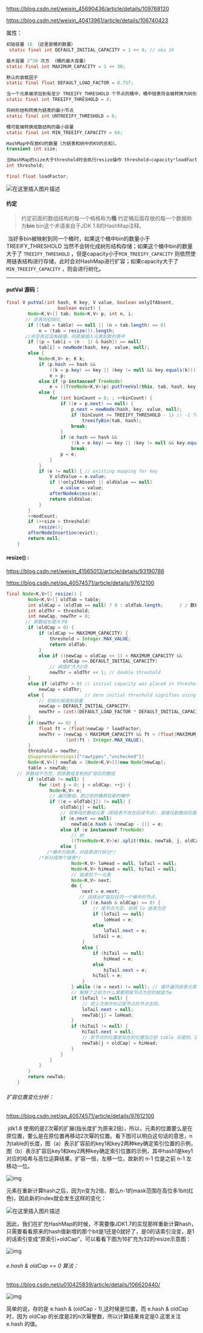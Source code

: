 https://blog.csdn.net/weixin_45690436/article/details/109768120

https://blog.csdn.net/weixin_40413961/article/details/106740423

属性：

```java
初始容量 16 （这里是桶的数量）
 static final int DEFAULT_INITIAL_CAPACITY = 1 << 4; // aka 16

最大容量 2^30 次方 （桶的最大容量）
static final int MAXIMUM_CAPACITY = 1 << 30;

默认的装载因子
static final float DEFAULT_LOAD_FACTOR = 0.75f;

当一个元素被添加到有至少 TREEIFY_THRESHOLD 个节点的桶中，桶中链表将会被转换为树形结构
static final int TREEIFY_THRESHOLD = 8;

将树形结构转换为链表的最小节点
static final int UNTREEIFY_THRESHOLD = 6;

桶可能被转换成数结构的最小容量
static final int MIN_TREEIFY_CAPACITY = 64;

HashMap中存放KV的数量（为链表和树中的KV的总和）。
transient int size;

当HashMap的size大于threshold时会执行resize操作 threshold=capacity*loadFactor
int threshold;

final float loadFactor;
```



![在这里插入图片描述](20160407175503308.png)



#### 约定

> 约定前面的数组结构的每一个格格称为**桶** 
> 约定桶后面存放的每一个数据称为**bin** 
> bin这个术语来自于JDK 1.8的HashMap注释。



​		当好多bin被映射到同一个桶时，如果这个桶中bin的数量小于 TREEIFY_THRESHOLD 当然不会转化成树形结构存储；如果这个桶中bin的数量大于了 `TREEIFY_THRESHOLD` ，但是capacity小于`MIN_TREEIFY_CAPACITY` 则依然使用链表结构进行存储，此时会对HashMap进行扩容；如果capacity大于了`MIN_TREEIFY_CAPACITY` ，则会进行树化。

****







#### putVal 源码：

```java
final V putVal(int hash, K key, V value, boolean onlyIfAbsent,
                   boolean evict) {
        Node<K,V>[] tab; Node<K,V> p; int n, i;
       // 空表则初始化
        if ((tab = table) == null || (n = tab.length) == 0)
            n = (tab = resize()).length;
       //非空表且没有碰撞，则直接插入元素到散列表中
        if ((p = tab[i = (n - 1) & hash]) == null)
            tab[i] = newNode(hash, key, value, null);
        else {
            Node<K,V> e; K k;
            if (p.hash == hash &&
                ((k = p.key) == key || (key != null && key.equals(k))))
                e = p;
            else if (p instanceof TreeNode)
                e = ((TreeNode<K,V>)p).putTreeVal(this, tab, hash, key, value);
            else {
                for (int binCount = 0; ; ++binCount) {
                    if ((e = p.next) == null) {
                        p.next = newNode(hash, key, value, null);
                        if (binCount >= TREEIFY_THRESHOLD - 1) // -1 for 1st
                            treeifyBin(tab, hash);
                        break;
                    }
                    if (e.hash == hash &&
                        ((k = e.key) == key || (key != null && key.equals(k))))
                        break;
                    p = e;
                }
            }
            if (e != null) { // existing mapping for key
                V oldValue = e.value;
                if (!onlyIfAbsent || oldValue == null)
                    e.value = value;
                afterNodeAccess(e);
                return oldValue;
            }
        }
        ++modCount;
        if (++size > threshold)
            resize();
        afterNodeInsertion(evict);
        return null;
    }
```



#### resize() :

https://blog.csdn.net/weixin_41565013/article/details/93190786

https://blog.csdn.net/qq_40574571/article/details/97612100

```java
final Node<K,V>[] resize() {
        Node<K,V>[] oldTab = table;
        int oldCap = (oldTab == null) ? 0 : oldTab.length;      / / 数组长度
        int oldThr = threshold;
        int newCap, newThr = 0;
       // 原数组长度大于0
        if (oldCap > 0) {
            if (oldCap >= MAXIMUM_CAPACITY) {
                threshold = Integer.MAX_VALUE;
                return oldTab;
            }
            else if ((newCap = oldCap << 1) < MAXIMUM_CAPACITY &&
                     oldCap >= DEFAULT_INITIAL_CAPACITY)
                // 阀值扩大为2倍
                newThr = oldThr << 1; // double threshold
        }
        else if (oldThr > 0) // initial capacity was placed in threshold
            newCap = oldThr;
        else {               // zero initial threshold signifies using defaults
            // 初始化阀值和容量
            newCap = DEFAULT_INITIAL_CAPACITY;
            newThr = (int)(DEFAULT_LOAD_FACTOR * DEFAULT_INITIAL_CAPACITY);
        }
        if (newThr == 0) {
            float ft = (float)newCap * loadFactor;
            newThr = (newCap < MAXIMUM_CAPACITY && ft < (float)MAXIMUM_CAPACITY ?
                      (int)ft : Integer.MAX_VALUE);
        }
        threshold = newThr;
        @SuppressWarnings({"rawtypes","unchecked"})
        Node<K,V>[] newTab = (Node<K,V>[])new Node[newCap];
        table = newTab;
    // 原数组不为空，把原数组复制到扩容后的数组
        if (oldTab != null) {
            for (int j = 0; j < oldCap; ++j) {
                Node<K,V> e;
                // 遍历数组，把之前的桶移到新的桶中
                if ((e = oldTab[j]) != null) {
                    oldTab[j] = null;
                    // 很单纯的数组元素（即链表不存在后续节点），直接往新数组后面添加就行
                    if (e.next == null)
                        newTab[e.hash & (newCap - 1)] = e;
                    else if (e instanceof TreeNode)
                        // 树
                        ((TreeNode<K,V>)e).split(this, newTab, j, oldCap);
                    else { 
   			   /*桶中为链表，对链表进行拆分*/
			/*拆分成两个链表*/
                        Node<K,V> loHead = null, loTail = null;
                        Node<K,V> hiHead = null, hiTail = null;
                        // 链表的下一元素
                        Node<K,V> next;
                        do {
                            next = e.next;
                           // 选择出扩容后在同一个桶中的节点。
                            if ((e.hash & oldCap) == 0) {
                                // 尾节点为空，说明 lo 链表为空
                                if (loTail == null)
                                    loHead = e;
                                else
                                    loTail.next = e;
                                loTail = e;
                            }
                            else {
                                if (hiTail == null)
                                    hiHead = e;
                                else
                                    hiTail.next = e;
                                hiTail = e;
                            }
                        } while ((e = next) != null); // 循环遍历链表元素，构建两个链表
                        // 解释了之前为什么需要把尾节点为空的赋值为e
                        if (loTail != null) {
                            // 把上次用作标记尾节点的节点去除。
                            loTail.next = null;
                            newTab[j] = loHead;
                        }
                        if (hiTail != null) {
                            hiTail.next = null;
                            // 新节点的位置是现在的位置加之前 table 长度的。因为是2次幂的扩展。
                            newTab[j + oldCap] = hiHead;
                        }
                    }
                }
            }
        }
        return newTab;
    }
```

###### 扩容位置变化分析：

https://blog.csdn.net/qq_40574571/article/details/97612100

​		jdk1.8 使用的是2次幂的扩展(指长度扩为原来2倍)，所以，元素的位置要么是在原位置，要么是在原位置再移动2次幂的位置。看下图可以明白这句话的意思，n为table的长度，图（a）表示扩容前的key1和key2两种key确定索引位置的示例，图（b）表示扩容后key1和key2两种key确定索引位置的示例，其中hash1是key1对应的哈希与高位运算结果。扩容一倍，左移一位，故新的 n-1 位是之前  n-1 左移动一位。

![img](20190728110949685.png)

​		元素在重新计算hash之后，因为n变为2倍，那么n-1的mask范围在高位多1bit(红色)，因此新的index就会发生这样的变化：

![在这里插入图片描述](20190728111006889.png)

​		因此，我们在扩充HashMap的时候，不需要像JDK1.7的实现那样重新计算hash，只需要看看原来的hash值新增的那个bit是1还是0就好了，是0的话索引没变，是1的话索引变成“原索引+oldCap”，可以看看下图为16扩充为32的resize示意图：

![img](2019072811103759.png)



###### e.hash & oldCap == 0 算法：

https://blog.csdn.net/u010425839/article/details/106620440/

![img](20200608155000351.png)

简单的说，存的是 e.hash & (oldCap - 1),这时候是位置，而 e.hash & oldCap 时，因为 oldCap 的长度是2的n次幂整数，所以计算结果肯定是0.这里关注 e.hash 的值。